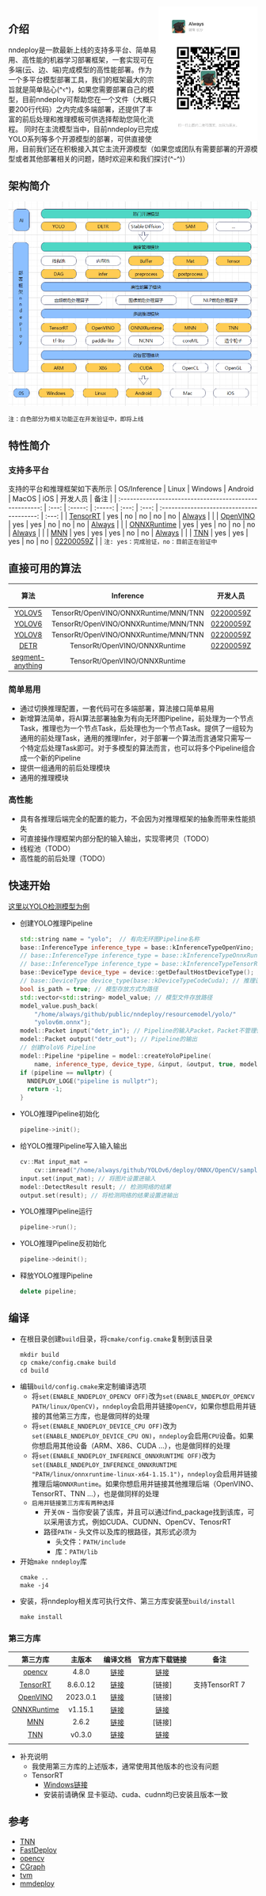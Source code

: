 
<img align="right" src="doc/image/Always.jpg" width="200px">

## 介绍
nndeploy是一款最新上线的支持多平台、简单易用、高性能的机器学习部署框架，一套实现可在多端(云、边、端)完成模型的高性能部署。作为一个多平台模型部署工具，我们的框架最大的宗旨就是简单贴心(^‹^)，如果您需要部署自己的模型，目前nndeploy可帮助您在一个文件（大概只要200行代码）之内完成多端部署，还提供了丰富的前后处理和推理模板可供选择帮助您简化流程。
同时在主流模型当中，目前nndeploy已完成YOLO系列等多个开源模型的部署，可供直接使用，目前我们还在积极接入其它主流开源模型（如果您或团队有需要部署的开源模型或者其他部署相关的问题，随时欢迎来和我们探讨(^-^)）

## 架构简介
![架构简介](doc/image/nndeploy.png)

``注：白色部分为相关功能正在开发验证中，即将上线``

## 特性简介
### 支持多平台
支持的平台和推理框架如下表所示
|                      OS/Inference                       | Linux | Windows | Android | MacOS |  iOS  |                 开发人员                  | 备注  |
| :-----------------------------------------------------: | :---: | :-----: | :-----: | :---: | :---: | :---------------------------------------: | :---: |
|     [TensorRT](https://github.com/NVIDIA/TensorRT)      |  yes  |   no    |   no    |  no   |  no   | [Always](https://github.com/Alwaysssssss) |       |
| [OpenVINO](https://github.com/openvinotoolkit/openvino) |  yes  |   yes   |   no    |  no   |  no   | [Always](https://github.com/Alwaysssssss) |       |
| [ONNXRuntime](https://github.com/microsoft/onnxruntime) |  yes  |   yes   |   no    |  no   |  no   | [Always](https://github.com/Alwaysssssss) |       |
|          [MNN](https://github.com/alibaba/MNN)          |  yes  |   yes   |   yes   |  no   |  no   | [Always](https://github.com/Alwaysssssss) |       |
|          [TNN](https://github.com/Tencent/TNN)          |  yes  |   yes   |   yes   |  no   |  no   | [02200059Z](https://github.com/02200059Z) |       |
```注: yes：完成验证，no：目前正在验证中```

## 直接可用的算法
|                                   算法                                   |               Inference               |                 开发人员                  | 备注  |
| :----------------------------------------------------------------------: | :-----------------------------------: | :---------------------------------------: | :---: |
|             [YOLOV5](https://github.com/ultralytics/yolov5)              | TensorRt/OpenVINO/ONNXRuntime/MNN/TNN | [02200059Z](https://github.com/02200059Z) |       |
|               [YOLOV6](https://github.com/meituan/YOLOv6)                | TensorRt/OpenVINO/ONNXRuntime/MNN/TNN | [02200059Z](https://github.com/02200059Z) |       |
|                 [YOLOV8](https://github.com/ultralytics)                 | TensorRt/OpenVINO/ONNXRuntime/MNN/TNN | [02200059Z](https://github.com/02200059Z) |       |
|             [DETR](https://github.com/facebookresearch/detr)             |     TensorRt/OpenVINO/ONNXRuntime     | [02200059Z](https://github.com/02200059Z) |       |
| [segment-anything](https://github.com/facebookresearch/segment-anything) |     TensorRt/OpenVINO/ONNXRuntime     |                                           |       |

### 简单易用
- 通过切换推理配置，一套代码可在多端部署，算法接口简单易用
- 新增算法简单，将AI算法部署抽象为有向无环图Pipeline，前处理为一个节点Task，推理也为一个节点Task，后处理也为一个节点Task。提供了一组较为通用的前处理Task，通用的推理Infer，对于部署一个算法而言通常只需写一个特定后处理Task即可。对于多模型的算法而言，也可以将多个Pipeline组合成一个新的Pipeline
- 提供一组通用的前后处理模块
- 通用的推理模块

### 高性能
- 具有各推理后端完全的配置的能力，不会因为对推理框架的抽象而带来性能损失
- 可直接操作理框架内部分配的输入输出，实现零拷贝（TODO）
- 线程池（TODO）
- 高性能的前后处理（TODO）

## 快速开始
[这里以YOLO检测模型为例](demo/detect/yolo/demo.cc)
+ 创建YOLO推理Pipeline
  ```c++
  std::string name = "yolo";  // 有向无环图Pipeline名称
  base::InferenceType inference_type = base::kInferenceTypeOpenVino; // 推理后端为OpenVINO
  // base::InferenceType inference_type = base::kInferenceTypeOnnxRuntime; // 推理后端为OnnxRuntime
  // base::InferenceType inference_type = base::kInferenceTypeTensorRt; // 推理后端为TensorRt
  base::DeviceType device_type = device::getDefaultHostDeviceType(); // 推理设备为Host(CPU/ARM/X86)
  // base::DeviceType device_type(base::kDeviceTypeCodeCuda); // 推理设备为CUDA:0
  bool is_path = true; // 模型存放方式为路径
  std::vector<std::string> model_value; // 模型文件存放路径
  model_value.push_back(
      "/home/always/github/public/nndeploy/resourcemodel/yolo/"
      "yolov6m.onnx");
  model::Packet input("detr_in"); // Pipeline的输入Packet，Packet不管理任何数据
  model::Packet output("detr_out"); // Pipeline的输出
  // 创建YoloV6 Pipeline
  model::Pipeline *pipeline = model::createYoloPipeline(
      name, inference_type, device_type, &input, &output, true, model_value);
  if (pipeline == nullptr) {
    NNDEPLOY_LOGE("pipeline is nullptr");
    return -1;
  }
  ```
+ YOLO推理Pipeline初始化
  ```c++
  pipeline->init();
  ```
+ 给YOLO推理Pipeline写入输入输出
  ```c++
  cv::Mat input_mat =
      cv::imread("/home/always/github/YOLOv6/deploy/ONNX/OpenCV/sample.jpg"); // opencv读图
  input.set(input_mat); // 将图片设置进输入
  model::DetectResult result; // 检测网络的结果
  output.set(result); // 将检测网络的结果设置进输出
  ```
+ YOLO推理Pipeline运行
  ```c++
  pipeline->run();
  ```
+ YOLO推理Pipeline反初始化
  ```c++
  pipeline->deinit();
  ```
+ 释放YOLO推理Pipeline
  ```c++
  delete pipeline;
  ```

## 编译
+ 在根目录创建`build`目录，将`cmake/config.cmake`复制到该目录
  ```
  mkdir build
  cp cmake/config.cmake build
  cd build
  ```
+ 编辑`build/config.cmake`来定制编译选项
  + 将`set(ENABLE_NNDEPLOY_OPENCV OFF)`改为`set(ENABLE_NNDEPLOY_OPENCV PATH/linux/OpenCV)`，`nndeploy`会启用并链接`OpenCV`，如果你想启用并链接的其他第三方库，也是做同样的处理
  + 将`set(ENABLE_NNDEPLOY_DEVICE_CPU OFF)`改为`set(ENABLE_NNDEPLOY_DEVICE_CPU ON)`，`nndeploy`会启用`CPU`设备。如果你想启用其他设备（ARM、X86、CUDA …），也是做同样的处理
  + 将`set(ENABLE_NNDEPLOY_INFERENCE_ONNXRUNTIME OFF)`改为`set(ENABLE_NNDEPLOY_INFERENCE_ONNXRUNTIME "PATH/linux/onnxruntime-linux-x64-1.15.1")`，`nndeploy`会启用并链接推理后端`ONNXRuntime`。如果你想启用并链接其他推理后端（OpenVINO、TensorRT、TNN …），也是做同样的处理
  + `启用并链接第三方库有两种选择`
    + 开关`ON` - 当你安装了该库，并且可以通过find_package找到该库，可以采用该方式，例如CUDA、CUDNN、OpenCV、TenosrRT
    + 路径`PATH` - 头文件以及库的根路径，其形式必须为
      + 头文件：`PATH/include`
      + 库：`PATH/lib `
+ 开始`make nndeploy`库
  ```
  cmake ..
  make -j4
  ```
+ 安装，将nndeploy相关库可执行文件、第三方库安装至`build/install`
  ```
  make install
  ```

### 第三方库
|                        第三方库                         |  主版本  |                                          编译文档                                           |                            官方库下载链接                             |      备注      |
| :-----------------------------------------------------: | :------: | :-----------------------------------------------------------------------------------------: | :-------------------------------------------------------------------: | :------------: |
|       [opencv](https://github.com/opencv/opencv)        |  4.8.0   |                           [链接](https://opencv.org/get-started/)                           |                [链接](https://opencv.org/get-started/)                |                |
|     [TensorRT](https://github.com/NVIDIA/TensorRT)      | 8.6.0.12 |  [链接](https://docs.nvidia.com/deeplearning/tensorrt/install-guide/index.html#installing)  |                                [链接]                                 | 支持TensorRT 7 |
| [OpenVINO](https://github.com/openvinotoolkit/openvino) | 2023.0.1 |      [链接](https://github.com/openvinotoolkit/openvino/blob/master/docs/dev/build.md)      |                                [链接]                                 |                |
| [ONNXRuntime](https://github.com/microsoft/onnxruntime) | v1.15.1  | [链接](https://github.com/DefTruth/lite.ai.toolkit/blob/main/docs/ort/ort_useful_api.zh.md) | [链接](https://github.com/microsoft/onnxruntime/releases/tag/v1.15.1) |                |
|          [MNN](https://github.com/alibaba/MNN)          |  2.6.2   |            [链接](https://mnn-docs.readthedocs.io/en/latest/compile/engine.html)            |                                [链接]                                 |                |
|          [TNN](https://github.com/Tencent/TNN)          |  v0.3.0  |          [链接](https://github.com/Tencent/TNN/blob/master/doc/cn/user/compile.md)          |      [链接](https://github.com/Tencent/TNN/releases/tag/v0.3.0)       |
|                                                         |
- 补充说明    
  - 我使用第三方库的上述版本，通常使用其他版本的也没有问题
  - TensorRT
    - [Windows链接](https://zhuanlan.zhihu.com/p/476679322)
    - 安装前请确保 显卡驱动、cuda、cudnn均已安装且版本一致

## 参考
- [TNN](https://github.com/Tencent/TNN)
- [FastDeploy](https://github.com/PaddlePaddle/FastDeploy)
- [opencv](https://github.com/opencv/opencv)
- [CGraph](https://github.com/ChunelFeng/CGraph)
- [tvm](https://github.com/apache/tvm)
- [mmdeploy](https://github.com/open-mmlab/mmdeploy)
